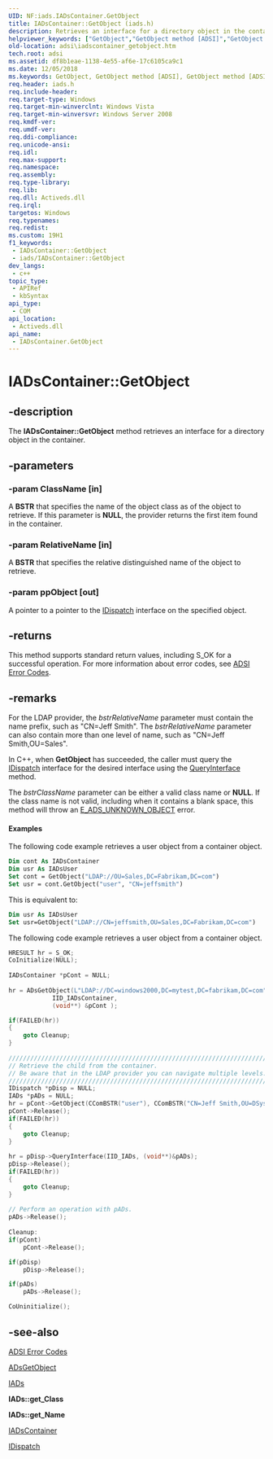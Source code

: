 ```yaml
---
UID: NF:iads.IADsContainer.GetObject
title: IADsContainer::GetObject (iads.h)
description: Retrieves an interface for a directory object in the container.
helpviewer_keywords: ["GetObject","GetObject method [ADSI]","GetObject method [ADSI]","IADsContainer interface","IADsContainer interface [ADSI]","GetObject method","IADsContainer.GetObject","IADsContainer::GetObject","_ds_iadscontainer_getobject","adsi.iadscontainer__getobject","adsi.iadscontainer_getobject","iads/IADsContainer::GetObject"]
old-location: adsi\iadscontainer_getobject.htm
tech.root: adsi
ms.assetid: df8b1eae-1138-4e55-af6e-17c6105ca9c1
ms.date: 12/05/2018
ms.keywords: GetObject, GetObject method [ADSI], GetObject method [ADSI],IADsContainer interface, IADsContainer interface [ADSI],GetObject method, IADsContainer.GetObject, IADsContainer::GetObject, _ds_iadscontainer_getobject, adsi.iadscontainer__getobject, adsi.iadscontainer_getobject, iads/IADsContainer::GetObject
req.header: iads.h
req.include-header: 
req.target-type: Windows
req.target-min-winverclnt: Windows Vista
req.target-min-winversvr: Windows Server 2008
req.kmdf-ver: 
req.umdf-ver: 
req.ddi-compliance: 
req.unicode-ansi: 
req.idl: 
req.max-support: 
req.namespace: 
req.assembly: 
req.type-library: 
req.lib: 
req.dll: Activeds.dll
req.irql: 
targetos: Windows
req.typenames: 
req.redist: 
ms.custom: 19H1
f1_keywords:
 - IADsContainer::GetObject
 - iads/IADsContainer::GetObject
dev_langs:
 - c++
topic_type:
 - APIRef
 - kbSyntax
api_type:
 - COM
api_location:
 - Activeds.dll
api_name:
 - IADsContainer.GetObject
---
```


# IADsContainer::GetObject


## -description

The <b>IADsContainer::GetObject</b> method retrieves an 
interface for a directory object in the container.

## -parameters

### -param ClassName [in]

A <b>BSTR</b> that specifies the name of the object class as of the object to retrieve. If this parameter is <b>NULL</b>, the provider returns the first item found in the container.

### -param RelativeName [in]

A <b>BSTR</b> that specifies the relative distinguished name of the object to retrieve.

### -param ppObject [out]

A pointer to a pointer to the  <a href="/previous-versions/windows/desktop/api/oaidl/nn-oaidl-idispatch">IDispatch</a> interface on the specified object.

## -returns

This method supports standard return values, including S_OK for a successful operation. For more information about error codes, see  <a href="/windows/desktop/ADSI/adsi-error-codes">ADSI Error Codes</a>.

## -remarks

For the LDAP provider, the <i>bstrRelativeName</i> parameter must contain the name prefix, such as "CN=Jeff Smith". The <i>bstrRelativeName</i> parameter can also contain more than one level of name, such as "CN=Jeff Smith,OU=Sales".

In C++, when <b>GetObject</b> has succeeded, the caller must query the <a href="/previous-versions/windows/desktop/api/oaidl/nn-oaidl-idispatch">IDispatch</a> interface for the desired interface using the <a href="/windows/desktop/api/unknwn/nf-unknwn-iunknown-queryinterface(q)">QueryInterface</a> method.

The <i>bstrClassName</i> parameter can be either a valid class name or <b>NULL</b>. If the class name is not valid, including when it contains a blank space, this method will throw an <a href="/windows/desktop/ADSI/generic-adsi-error-codes">E_ADS_UNKNOWN_OBJECT</a> error.


#### Examples

The following code example  retrieves a user object from a container object.


```vb
Dim cont As IADsContainer
Dim usr As IADsUser
Set cont = GetObject("LDAP://OU=Sales,DC=Fabrikam,DC=com")
Set usr = cont.GetObject("user", "CN=jeffsmith")
```


This is equivalent to:


```vb
Dim usr As IADsUser
Set usr=GetObject("LDAP://CN=jeffsmith,OU=Sales,DC=Fabrikam,DC=com")
```


The following code example retrieves a user object from a container object.


```cpp
HRESULT hr = S_OK;
CoInitialize(NULL);
 
IADsContainer *pCont = NULL;
 
hr = ADsGetObject(L"LDAP://DC=windows2000,DC=mytest,DC=fabrikam,DC=com",
            IID_IADsContainer, 
            (void**) &pCont );

if(FAILED(hr))
{
    goto Cleanup;
}
 
///////////////////////////////////////////////////////////////////////
// Retrieve the child from the container.
// Be aware that in the LDAP provider you can navigate multiple levels.
///////////////////////////////////////////////////////////////////////
IDispatch *pDisp = NULL;
IADs *pADs = NULL;
hr = pCont->GetObject(CComBSTR("user"), CComBSTR("CN=Jeff Smith,OU=DSys"), &pDisp);
pCont->Release();
if(FAILED(hr))
{
    goto Cleanup;
}
 
hr = pDisp->QueryInterface(IID_IADs, (void**)&pADs);
pDisp->Release(); 
if(FAILED(hr))
{
    goto Cleanup;
}
 
// Perform an operation with pADs.
pADs->Release();
 
Cleanup:
if(pCont)
    pCont->Release();

if(pDisp)
    pDisp->Release();

if(pADs)
    pADs->Release();

CoUninitialize();
```

## -see-also

<a href="/windows/desktop/ADSI/adsi-error-codes">ADSI Error
  Codes</a>



<a href="/windows/desktop/api/adshlp/nf-adshlp-adsgetobject">ADsGetObject</a>



<a href="/windows/desktop/api/iads/nn-iads-iads">IADs</a>



<b>IADs::get_Class</b>



<b>IADs::get_Name</b>



<a href="/windows/desktop/api/iads/nn-iads-iadscontainer">IADsContainer</a>



<a href="/previous-versions/windows/desktop/api/oaidl/nn-oaidl-idispatch">IDispatch</a>